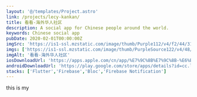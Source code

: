 ```yaml
---
layout: '@/templates/Project.astro'
link: /projects/lecy-kankan/
title: 看看-海外华人社区
description: A social app for Chinese people around the world.
keywords: Chinese social app
pubDate: 2020-02-01T00:00:00Z
imgSrc: 'https://is1-ssl.mzstatic.com/image/thumb/Purple112/v4/f2/44/31/f24431bb-c228-fa17-1d78-72eb57ff7612/AppIcon-0-0-1x_U007emarketing-0-0-0-7-0-0-sRGB-0-0-0-GLES2_U002c0-512MB-85-220-0-0.png/460x0w.webp'
imgs: ['https://is1-ssl.mzstatic.com/image/thumb/PurpleSource122/v4/48/50/cf/4850cfa9-7a11-d651-763a-82e48d7fea6b/d332efe8-4b58-40c7-acb0-506e02c82eb5_posts.jpeg/300x0w.webp', 'https://is1-ssl.mzstatic.com/image/thumb/PurpleSource122/v4/39/56/84/395684f2-36bc-906a-f59d-ad3142dc321d/2bef4a12-1b5a-40f7-b506-95c3c75e99a9_create.jpeg/300x0w.webp', 'https://is1-ssl.mzstatic.com/image/thumb/PurpleSource112/v4/2b/2d/fb/2b2dfb07-199f-1549-03b4-83c1c1b35de7/dd94bfae-e610-4b9b-a5e8-5092abe8eb95_near.jpeg/300x0w.webp', 'https://is1-ssl.mzstatic.com/image/thumb/PurpleSource122/v4/8a/00/ef/8a00ef81-3358-13cc-313d-68c296a364b5/2bab9697-6dd2-492e-80e9-8b5401d24284_law.jpeg/300x0w.webp',]
imgAlt: '看看-海外华人社区'
iosDownloadUrl: 'https://apps.apple.com/cn/app/%E7%9C%8B%E7%9C%8B-%E6%B5%B7%E5%A4%96%E5%8D%8E%E4%BA%BA%E7%A4%BE%E5%8C%BA/id1616558305'
androidDownloadUrl: 'https://play.google.com/store/apps/details?id=cc.lecy.lecy'
stacks: ['Flutter','Firebase','Bloc','Firebase Notification']
---
```



this is my
